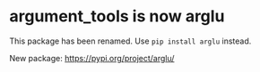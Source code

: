 # argument_tools is now arglu

This package has been renamed. Use `pip install arglu` instead.

New package: https://pypi.org/project/arglu/

